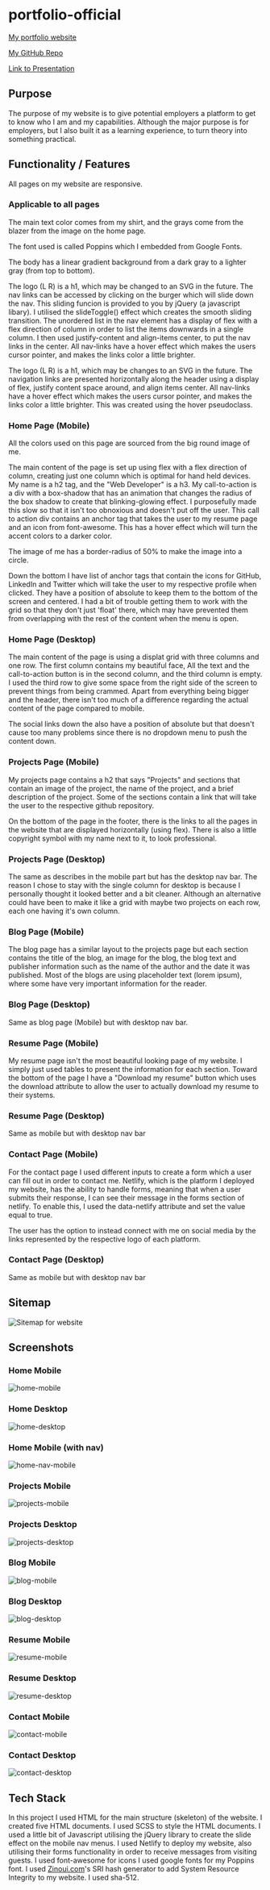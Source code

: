 # portfolio-official

[My portfolio website](https://lachlyn-reynolds.netlify.app/)

[My GitHub Repo](https://github.com/LachlynR/portfolio-official)

[Link to Presentation](https://docs.google.com/presentation/d/1s00vSlr4Y2BHv-ZZd21W0KI3AW73wmwOKHetNKVCZ_Q/edit?usp=sharing)

## Purpose

The purpose of my website is to give potential employers a platform to get to know who I am and my capabilities. Although the major purpose is for employers, but I also built it as a learning experience, to turn theory into something practical.

## Functionality / Features

All pages on my website are responsive.

### Applicable to all pages

The main text color comes from my shirt, and the grays come from the blazer from the image on the home page.

The font used is called Poppins which I embedded from Google Fonts.

The body has a linear gradient background from a dark gray to a lighter gray (from top to bottom).

The logo (L R) is a h1, which may be changed to an SVG in the future. The nav links can be accessed by clicking on the burger which will slide down the nav. This sliding funcion is provided to you by jQuery (a javascript libary). I utilised the slideToggle() effect which creates the smooth sliding transition. The unordered list in the nav element has a display of flex with a flex direction of column in order to list the items downwards in a single column. I then used justify-content and align-items center, to put the nav links in the center. All nav-links have a hover effect which makes the users cursor pointer, and makes the links color a little brighter.

The logo (L R) is a h1, which may be changes to an SVG in the future. The navigation links are presented horizontally along the header using a display of flex, justify content space around, and align items center. All nav-links have a hover effect which makes the users cursor pointer, and makes the links color a little brighter. This was created using the hover pseudoclass.

### Home Page (Mobile)

All the colors used on this page are sourced from the big round image of me.

The main content of the page is set up using flex with a flex direction of column, creating just one column which is optimal for hand held devices. My name is a h2 tag, and the "Web Developer" is a h3. My call-to-action is a div with a box-shadow that has an animation that changes the radius of the box shadow to create that blinking-glowing effect. I purposefully made this slow so that it isn't too obnoxious and doesn't put off the user. This call to action div contains an anchor tag that takes the user to my resume page and an icon from font-awesome. This has a hover effect which will turn the accent colors to a darker color.

The image of me has a border-radius of 50% to make the image into a circle.

Down the bottom I have list of anchor tags that contain the icons for GitHub, LinkedIn and Twitter which will take the user to my respective profile when clicked. They have a position of absolute to keep them to the bottom of the screen and centered. I had a bit of trouble getting them to work with the grid so that they don't just 'float' there, which may have prevented them from overlapping with the rest of the content when the menu is open.

### Home Page (Desktop)

The main content of the page is using a displat grid with three columns and one row. The first column contains my beautiful face, All the text and the call-to-action button is in the second column, and the third column is empty. I used the third row to give some space from the right side of the screen to prevent things from being crammed. Apart from everything being bigger and the header, there isn't too much of a difference regarding the actual content of the page compared to mobile.

The social links down the also have a position of absolute but that doesn't cause too many problems since there is no dropdown menu to push the content down.

### Projects Page (Mobile)

My projects page contains a h2 that says "Projects" and sections that contain an image of the project, the name of the project, and a brief description of the project. Some of the sections contain a link that will take the user to the respective github repository.

On the bottom of the page in the footer, there is the links to all the pages in the website that are displayed horizontally (using flex). There is also a little copyright symbol with my name next to it, to look professional.

### Projects Page (Desktop)

The same as describes in the mobile part but has the desktop nav bar. The reason I chose to stay with the single column for desktop is because I personally thought it looked better and a bit cleaner. Although an alternative could have been to make it like a grid with maybe two projects on each row, each one having it's own column.

### Blog Page (Mobile)

The blog page has a similar layout to the projects page but each section contains the title of the blog, an image for the blog, the blog text and publisher information such as the name of the author and the date it was published. Most of the blogs are using placeholder text (lorem ipsum), where some have very important information for the reader.

### Blog Page (Desktop)

Same as blog page (Mobile) but with desktop nav bar.

### Resume Page (Mobile)

My resume page isn't the most beautiful looking page of my website. I simply just used tables to present the information for each section. Toward the bottom of the page I have a "Download my resume" button which uses the download attribute to allow the user to actually download my resume to their systems.

### Resume Page (Desktop)

Same as mobile but with desktop nav bar

### Contact Page (Mobile)

For the contact page I used different inputs to create a form which a user can fill out in order to contact me. Netlify, which is the platform I deployed my website, has the ability to handle forms, meaning that when a user submits their response, I can see their message in the forms section of netlify. To enable this, I used the data-netlify attribute and set the value equal to true.

The user has the option to instead connect with me on social media by the links represented by the respective logo of each platform.

### Contact Page (Desktop)

Same as mobile but with desktop nav bar

## Sitemap

![Sitemap for website](https://raw.githubusercontent.com/LachlynR/portfolio-official/master/Planning/Wireframes/SITEMAP.png)

## Screenshots

### Home Mobile

![home-mobile](https://github.com/LachlynR/portfolio-official/blob/master/images/website-screenshots/home-mobile.jpg?raw=true)

### Home Desktop

![home-desktop](https://github.com/LachlynR/portfolio-official/blob/master/images/website-screenshots/home-desktop.png?raw=true)

### Home Mobile (with nav)

![home-nav-mobile](https://github.com/LachlynR/portfolio-official/blob/master/images/website-screenshots/home-nav-mobile.jpg?raw=true)

### Projects Mobile

![projects-mobile](https://github.com/LachlynR/portfolio-official/blob/master/images/website-screenshots/project-mobile.jpg?raw=true)

### Projects Desktop

![projects-desktop](https://github.com/LachlynR/portfolio-official/blob/master/images/website-screenshots/projects-desktop.png?raw=true)

### Blog Mobile

![blog-mobile](https://github.com/LachlynR/portfolio-official/blob/master/images/website-screenshots/blog-mobile.jpg?raw=true)

### Blog Desktop

![blog-desktop](https://github.com/LachlynR/portfolio-official/blob/master/images/website-screenshots/blog-desktop.png?raw=true)

### Resume Mobile

![resume-mobile](https://github.com/LachlynR/portfolio-official/blob/master/images/website-screenshots/resume-mobile.jpg?raw=true)

### Resume Desktop

![resume-desktop](https://github.com/LachlynR/portfolio-official/blob/master/images/website-screenshots/resume-desktop.png?raw=true)

### Contact Mobile

![contact-mobile](https://github.com/LachlynR/portfolio-official/blob/master/images/website-screenshots/contact-mobile.jpg?raw=true)

### Contact Desktop

![contact-desktop](https://github.com/LachlynR/portfolio-official/blob/master/images/website-screenshots/contact-desktop.png?raw=true)

## Tech Stack

In this project I used HTML for the main structure (skeleton) of the website. I created five HTML documents.
I used SCSS to style the HTML documents.
I used a little bit of Javascript utilising the jQuery library to create the slide effect on the mobile nav menus.
I used Netlify to deploy my website, also utilising their forms functionality in order to receive messages from visiting guests.
I used font-awesome for icons
I used google fonts for my Poppins font.
I used [Zinoui.com](https://zinoui.com/tools/sri-generator)'s SRI hash generator to add System Resource Integrity to my website. I used sha-512.
